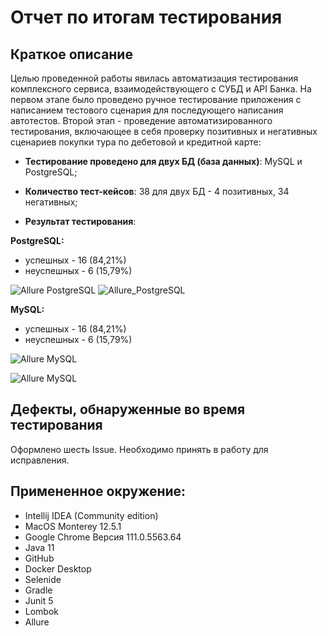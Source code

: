 # Отчет по итогам тестирования

## Краткое описание

Целью проведенной работы явилась автоматизация тестирования комплексного сервиса, взаимодействующего с СУБД и API Банка.
На первом этапе было проведено ручное тестирование приложения с написанием тестового сценария для последующего написания автотестов. 
Второй этап - проведение автоматизированного тестирования, включающее в себя проверку позитивных и негативных сценариев покупки тура по дебетовой и кредитной карте:

 - **Тестирование проведено для двух БД (база данных)**: MySQL и PostgreSQL;

 - **Количество тест-кейсов**: 38 для двух БД - 4 позитивных, 34 негативных;

 - **Результат тестирования**:

**PostgreSQL:**
 - успешных - 16 (84,21%)
 - неуспешных - 6 (15,79%)
   
 ![Allure PostgreSQL](https://user-images.githubusercontent.com/110735452/226965931-3108dd4c-8c09-4c5c-a9c0-6b352061a0b3.png)
 ![Allure_PostgreSQL](https://user-images.githubusercontent.com/110735452/226966056-32c5956a-5440-4025-a780-a1669e6c838f.png)

**MySQL:**
 - успешных - 16 (84,21%)
 - неуспешных - 6 (15,79%)
  
![Allure MySQL](https://user-images.githubusercontent.com/110735452/226966236-65db1453-b8fc-49d6-9f9c-0ee0a298f2e9.png)

![Allure  MySQL](https://user-images.githubusercontent.com/110735452/226966265-431e837a-0dba-421c-a9d4-69ed349d14dd.png)
  
## Дефекты, обнаруженные во время тестирования

Оформлено шесть Issue. Необходимо принять в работу для исправления. 


## Примененное окружение:

 - Intellij IDEA (Community edition)
 - MacOS Monterey 12.5.1
 - Google Chrome Версия 111.0.5563.64
 - Java 11
 - GitHub
 - Docker Desktop
 - Selenide
 - Gradle
 - Junit 5
 - Lombok
 - Allure
